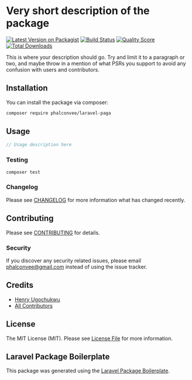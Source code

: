 # Very short description of the package

[![Latest Version on Packagist](https://img.shields.io/packagist/v/phalconvee/laravel-paga.svg?style=flat-square)](https://packagist.org/packages/phalconvee/laravel-paga)
[![Build Status](https://img.shields.io/travis/phalconvee/laravel-paga/master.svg?style=flat-square)](https://travis-ci.org/phalconvee/laravel-paga)
[![Quality Score](https://img.shields.io/scrutinizer/g/phalconvee/laravel-paga.svg?style=flat-square)](https://scrutinizer-ci.com/g/phalconvee/laravel-paga)
[![Total Downloads](https://img.shields.io/packagist/dt/phalconvee/laravel-paga.svg?style=flat-square)](https://packagist.org/packages/phalconvee/laravel-paga)

This is where your description should go. Try and limit it to a paragraph or two, and maybe throw in a mention of what PSRs you support to avoid any confusion with users and contributors.

## Installation

You can install the package via composer:

```bash
composer require phalconvee/laravel-paga
```

## Usage

``` php
// Usage description here
```

### Testing

``` bash
composer test
```

### Changelog

Please see [CHANGELOG](CHANGELOG.md) for more information what has changed recently.

## Contributing

Please see [CONTRIBUTING](CONTRIBUTING.md) for details.

### Security

If you discover any security related issues, please email phalconvee@gmail.com instead of using the issue tracker.

## Credits

- [Henry Ugochukwu](https://github.com/phalconvee)
- [All Contributors](../../contributors)

## License

The MIT License (MIT). Please see [License File](LICENSE.md) for more information.

## Laravel Package Boilerplate

This package was generated using the [Laravel Package Boilerplate](https://laravelpackageboilerplate.com).